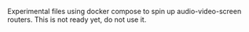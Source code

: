 Experimental files using docker compose to spin up audio-video-screen routers.
This is not ready yet, do not use it.